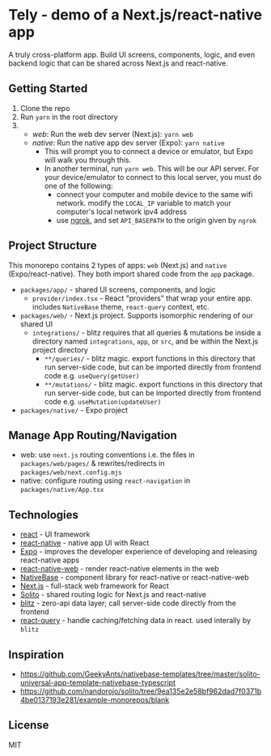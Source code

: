 # Tely - demo of a Next.js/react-native app

A truly cross-platform app. Build UI screens, components, logic, and even backend logic that can be shared across Next.js and react-native.

## Getting Started

1. Clone the repo
2. Run `yarn` in the root directory
3. - *web*: Run the web dev server (Next.js): `yarn web`
   - *native*: Run the native app dev server (Expo): `yarn native`
     - This will prompt you to connect a device or emulator, but Expo will walk you through this.
     - In another terminal, run `yarn web`. This will be our API server. For your device/emulator to connect to this local server, you must do one of the following:
       - connect your computer and mobile device to the same wifi network. modify the `LOCAL_IP` variable to match your computer's local network ipv4 address
       - use [ngrok](https://ngrok.com/docs), and set `API_BASEPATH` to the origin given by `ngrok`

## Project Structure

This monorepo contains 2 types of apps: `web` (Next.js) and `native` (Expo/react-native). They both import shared code from the `app` package.

- `packages/app/` - shared UI screens, components, and logic
  - `provider/index.tsx` - React "providers" that wrap your entire app. includes `NativeBase` theme, `react-query` context, etc. 
- `packages/web/` - Next.js project. Supports isomorphic rendering of our shared UI
  - `integrations/` - blitz requires that all queries & mutations be inside a directory named `integrations`, `app`, or `src`, and be within the Next.js project directory
    - `**/queries/` - blitz magic. export functions in this directory that run server-side code, but can be imported directly from frontend code e.g. `useQuery(getUser)`
    - `**/mutations/` - blitz magic. export functions in this directory that run server-side code, but can be imported directly from frontend code e.g. `useMutation(updateUser)`
- `packages/native/` - Expo project

## Manage App Routing/Navigation

- web: use `next.js` routing conventions i.e. the files in `packages/web/pages/` & rewrites/redirects in `packages/web/next.config.mjs`
- native: configure routing using `react-navigation` in `packages/native/App.tsx`

## Technologies

- [react](https://reactjs.org/) - UI framework
- [react-native](https://reactnative.dev/docs/getting-started) - native app UI with React
- [Expo](https://docs.expo.dev/) - improves the developer experience of developing and releasing react-native apps
- [react-native-web](https://necolas.github.io/react-native-web/) - render react-native elements in the web
- [NativeBase](https://docs.nativebase.io/) - component library for react-native or react-native-web
- [Next.js](https://nextjs.org/) - full-stack web framework for React
- [Solito](https://solito.dev/) - shared routing logic for Next.js and react-native
- [blitz](https://blitzjs.com/) - zero-api data layer; call server-side code directly from the frontend
- [react-query](https://react-query.tanstack.com/) - handle caching/fetching data in react. used interally by `blitz`

## Inspiration
- https://github.com/GeekyAnts/nativebase-templates/tree/master/solito-universal-app-template-nativebase-typescript
- https://github.com/nandorojo/solito/tree/9ea135e2e58bf962dad7f0371b4be0137193e281/example-monorepos/blank

## License
MIT
